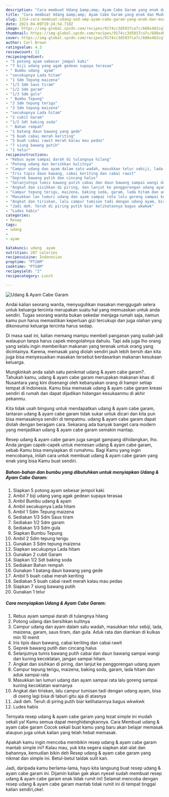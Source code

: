 ```yaml
---
description: "Cara membuat Udang &amp;amp; Ayam Cabe Garam yang enak dan Mudah Dibuat"
title: "Cara membuat Udang &amp;amp; Ayam Cabe Garam yang enak dan Mudah Dibuat"
slug: 1314-cara-membuat-udang-and-amp-ayam-cabe-garam-yang-enak-dan-mudah-dibuat
date: 2021-04-09T19:24:54.718Z
image: https://img-global.cpcdn.com/recipes/9174cc3d5937ca7c/680x482cq70/udang-ayam-cabe-garam-foto-resep-utama.jpg
thumbnail: https://img-global.cpcdn.com/recipes/9174cc3d5937ca7c/680x482cq70/udang-ayam-cabe-garam-foto-resep-utama.jpg
cover: https://img-global.cpcdn.com/recipes/9174cc3d5937ca7c/680x482cq70/udang-ayam-cabe-garam-foto-resep-utama.jpg
author: Carl Brown
ratingvalue: 4.3
reviewcount: 12
recipeingredient:
- "5 potong ayam sebesar jempol kaki"
- "7 biji udang yang agak gedean supaya terasaa"
- " Bumbu udang  ayam"
- "secukupnya Lada hitam"
- "1 Sdm Tepung maizena"
- "1/3 Sdm Saus tiram"
- "1/2 Sdm garam"
- "1/3 Sdm gula"
- " Bumbu Tepung"
- "2 Sdm tepung terigu"
- "3 Sdm tepung maizena"
- "secukupnya Lada hitam"
- "2 cubit Garam"
- "1/2 Sdt baking soda"
- " Bahan rempah"
- "1 batang daun bawang yang gede"
- "5 buah cabai merah keriting"
- "5 buah cabai rawit merah kalau mau pedas"
- "7 siung bawang putih"
- "1 telur"
recipeinstructions:
- "Rebus ayam sampai darah di tulangnya hilang"
- "Potong udang dan bersihkan kulitnya"
- "Campur udang dan ayam dalam satu wadah, masukkan telur sebiji, lada, maizena, garam, saus tiram, dan gula. Aduk rata dan diamkan di kulkas min 10 menit"
- "Iris tipis daun bawang, cabai keriting dan cabai rawit"
- "Geprek bawang putih dan cincang halus"
- "Selanjutnya tumis bawang putih cabai dan daun bawang sampai wangi dan kuning kecoklatan, jangan sampai hitam."
- "Angkat dan sisihkan di piring, dan lanjut ke penggorengan udang ayam"
- "Campur tepung terigu, maizena, baking soda, garam, lada hitam dan aduk sampai rata"
- "Masukkan lan lumuri udang dan ayam sampai rata lalu goreng sampai kuning kecoklatan warnanya"
- "Angkat dan tiriskan, lalu campur tumisan tadi dengan udang ayam, bisa di oseng lagi bisa di taburi gitu aja di atasnya"
- "Jadi deh. Teruh di piring putih biar kelihatannya bagus wkwkwk"
- "Ludes habis"
categories:
- Resep
tags:
- udang
- 
- ayam

katakunci: udang  ayam 
nutrition: 207 calories
recipecuisine: Indonesian
preptime: "PT26M"
cooktime: "PT58M"
recipeyield: "2"
recipecategory: Lunch

---
```



![Udang &amp; Ayam Cabe Garam](https://img-global.cpcdn.com/recipes/9174cc3d5937ca7c/680x482cq70/udang-ayam-cabe-garam-foto-resep-utama.jpg)

Andai kalian seorang wanita, menyuguhkan masakan menggugah selera untuk keluarga tercinta merupakan suatu hal yang memuaskan untuk anda sendiri. Tugas seorang  wanita bukan sekedar menjaga rumah saja, namun kamu pun harus memastikan keperluan gizi tercukupi dan juga olahan yang dikonsumsi keluarga tercinta harus sedap.

Di masa  saat ini, kalian memang mampu membeli panganan yang sudah jadi walaupun tanpa harus capek mengolahnya dahulu. Tapi ada juga lho orang yang selalu ingin memberikan makanan yang terenak untuk orang yang dicintainya. Karena, memasak yang diolah sendiri jauh lebih bersih dan kita juga bisa menyesuaikan masakan tersebut berdasarkan makanan kesukaan keluarga. 



Mungkinkah anda salah satu penikmat udang &amp; ayam cabe garam?. Tahukah kamu, udang &amp; ayam cabe garam merupakan makanan khas di Nusantara yang kini disenangi oleh kebanyakan orang di hampir setiap tempat di Indonesia. Kamu bisa memasak udang &amp; ayam cabe garam kreasi sendiri di rumah dan dapat dijadikan hidangan kesukaanmu di akhir pekanmu.

Kita tidak usah bingung untuk mendapatkan udang &amp; ayam cabe garam, lantaran udang &amp; ayam cabe garam tidak sukar untuk dicari dan kita pun bisa memasaknya sendiri di tempatmu. udang &amp; ayam cabe garam dapat diolah dengan beragam cara. Sekarang ada banyak banget cara modern yang menjadikan udang &amp; ayam cabe garam semakin mantap.

Resep udang &amp; ayam cabe garam juga sangat gampang dihidangkan, lho. Anda jangan capek-capek untuk memesan udang &amp; ayam cabe garam, sebab Kamu bisa menyiapkan di rumahmu. Bagi Kamu yang ingin mencobanya, inilah cara untuk membuat udang &amp; ayam cabe garam yang enak yang bisa Kamu buat sendiri.

<!--inarticleads1-->

##### Bahan-bahan dan bumbu yang dibutuhkan untuk menyiapkan Udang &amp; Ayam Cabe Garam:

1. Siapkan 5 potong ayam sebesar jempol kaki
1. Ambil 7 biji udang yang agak gedean supaya terasaa
1. Ambil  Bumbu udang &amp; ayam
1. Ambil secukupnya Lada hitam
1. Ambil 1 Sdm Tepung maizena
1. Sediakan 1/3 Sdm Saus tiram
1. Sediakan 1/2 Sdm garam
1. Sediakan 1/3 Sdm gula
1. Siapkan  Bumbu Tepung
1. Ambil 2 Sdm tepung terigu
1. Gunakan 3 Sdm tepung maizena
1. Siapkan secukupnya Lada hitam
1. Gunakan 2 cubit Garam
1. Siapkan 1/2 Sdt baking soda
1. Sediakan  Bahan rempah
1. Gunakan 1 batang daun bawang yang gede
1. Ambil 5 buah cabai merah keriting
1. Sediakan 5 buah cabai rawit merah kalau mau pedas
1. Siapkan 7 siung bawang putih
1. Gunakan 1 telur




<!--inarticleads2-->

##### Cara menyiapkan Udang &amp; Ayam Cabe Garam:

1. Rebus ayam sampai darah di tulangnya hilang
1. Potong udang dan bersihkan kulitnya
1. Campur udang dan ayam dalam satu wadah, masukkan telur sebiji, lada, maizena, garam, saus tiram, dan gula. Aduk rata dan diamkan di kulkas min 10 menit
1. Iris tipis daun bawang, cabai keriting dan cabai rawit
1. Geprek bawang putih dan cincang halus
1. Selanjutnya tumis bawang putih cabai dan daun bawang sampai wangi dan kuning kecoklatan, jangan sampai hitam.
1. Angkat dan sisihkan di piring, dan lanjut ke penggorengan udang ayam
1. Campur tepung terigu, maizena, baking soda, garam, lada hitam dan aduk sampai rata
1. Masukkan lan lumuri udang dan ayam sampai rata lalu goreng sampai kuning kecoklatan warnanya
1. Angkat dan tiriskan, lalu campur tumisan tadi dengan udang ayam, bisa di oseng lagi bisa di taburi gitu aja di atasnya
1. Jadi deh. Teruh di piring putih biar kelihatannya bagus wkwkwk
1. Ludes habis




Ternyata resep udang &amp; ayam cabe garam yang lezat simple ini mudah sekali ya! Kamu semua dapat menghidangkannya. Cara Membuat udang &amp; ayam cabe garam Cocok sekali buat kamu yang baru akan belajar memasak ataupun juga untuk kalian yang telah hebat memasak.

Apakah kamu ingin mencoba membikin resep udang &amp; ayam cabe garam mantab simple ini? Kalau mau, yuk kita segera siapkan alat-alat dan bahannya, kemudian bikin deh Resep udang &amp; ayam cabe garam yang nikmat dan simple ini. Betul-betul taidak sulit kan. 

Jadi, daripada kamu berlama-lama, hayo kita langsung buat resep udang &amp; ayam cabe garam ini. Dijamin kalian gak akan nyesel sudah membuat resep udang &amp; ayam cabe garam enak tidak rumit ini! Selamat mencoba dengan resep udang &amp; ayam cabe garam mantab tidak rumit ini di tempat tinggal kalian sendiri,oke!.

